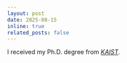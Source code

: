 ```yaml
---
layout: post
date: 2025-08-15
inline: true
related_posts: false
---
```


I received my Ph.D. degree from *[KAIST](https://kaist.ac.kr/kr/)*.

